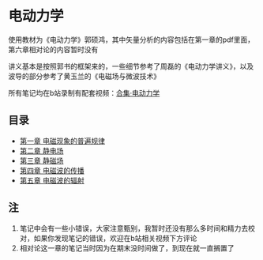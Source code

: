 # 电动力学

使用教材为《电动力学》郭硕鸿，其中矢量分析的内容包括在第一章的pdf里面，第六章相对论的内容暂时没有

讲义基本是按照郭书的框架来的，一些细节参考了周磊的《电动力学讲义》，以及波导的部分参考了黄玉兰的《电磁场与微波技术》

所有笔记均在b站录制有配套视频：[合集·电动力学](https://space.bilibili.com/3546387746654749/channel/collectiondetail?sid=2498821)

## 目录

- [第一章 电磁现象的普遍规律](./1%20电动力学（第一章%20电磁现象的普遍规律）.pdf)
- [第二章 静电场](./2%20电动力学（第二章%20静电场）.pdf)
- [第三章 静磁场](./3%20电动力学（第三章%20静磁场）.pdf)
- [第四章 电磁波的传播](./4%20电动力学（第四章%20电磁波的传播）.pdf)
- [第五章 电磁波的辐射](./5%20电动力学（第五章%20电磁波的辐射）.pdf)

## 注

1. 笔记中会有一些小错误，大家注意甄别，我暂时还没有那么多时间和精力去校对，如果你发现笔记的错误，欢迎在b站相关视频下方评论
2. 相对论这一章的笔记当时因为在期末没时间做了，到现在就一直搁置了